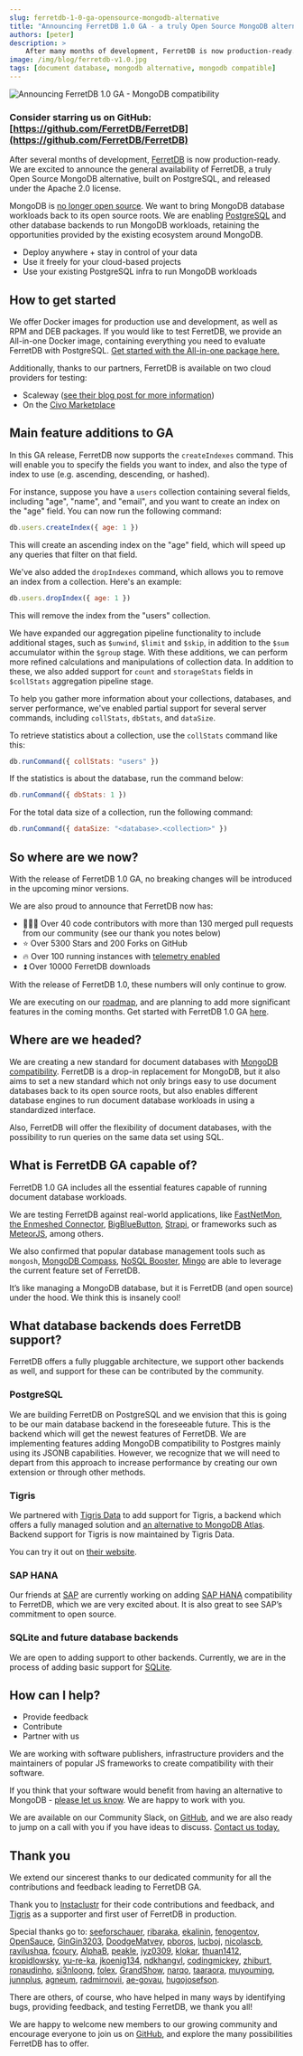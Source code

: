 ```yaml
---
slug: ferretdb-1-0-ga-opensource-mongodb-alternative
title: "Announcing FerretDB 1.0 GA - a truly Open Source MongoDB alternative"
authors: [peter]
description: >
    After many months of development, FerretDB is now production-ready. We are excited to announce the general availability of FerretDB v1.0.
image: /img/blog/ferretdb-v1.0.jpg
tags: [document database, mongodb alternative, mongodb compatible]
---
```


![Announcing FerretDB 1.0 GA - MongoDB compatibility](/img/blog/ferretdb-v1.0.jpg)

### Consider starring us on GitHub: [https://github.com/FerretDB/FerretDB](https://github.com/FerretDB/FerretDB)

After several months of development, [FerretDB](https://www.ferretdb.io/) is now production-ready.
We are excited to announce the general availability of FerretDB, a truly Open Source MongoDB alternative, built on PostgreSQL, and released under the Apache 2.0 license.

<!--truncate-->

MongoDB is [no longer open source](https://blog.opensource.org/the-sspl-is-not-an-open-source-license).
We want to bring MongoDB database workloads back to its open source roots.
We are enabling [PostgreSQL](https://www.postgresql.org/) and other database backends to run MongoDB workloads, retaining the opportunities provided by the existing ecosystem around MongoDB.

* Deploy anywhere + stay in control of your data
* Use it freely for your cloud-based projects
* Use your existing PostgreSQL infra to run MongoDB workloads

## How to get started

We offer Docker images for production use and development, as well as RPM and DEB packages.
If you would like to test FerretDB, we provide an All-in-one Docker image, containing everything you need to evaluate FerretDB with PostgreSQL.
[Get started with the All-in-one package here.](https://github.com/FerretDB/FerretDB#quickstart)

Additionally, thanks to our partners, FerretDB is available on two cloud providers for testing:

* Scaleway ([see their blog post for more information](https://www.scaleway.com/en/blog/ferretdb-open-source-alternative-mongodb/))
* On the [Civo Marketplace](https://www.civo.com/marketplace/FerretDB)

## Main feature additions to GA

In this GA release, FerretDB now supports the `createIndexes` command.
This will enable you to specify the fields you want to index, and also the type of index to use (e.g. ascending, descending, or hashed).

For instance, suppose you have a `users` collection containing several fields, including "age", "name", and "email", and you want to create an index on the "age" field.
You can now run the following command:

```js
db.users.createIndex({ age: 1 })
```

This will create an ascending index on the "age" field, which will speed up any queries that filter on that field.

We've also added the `dropIndexes` command, which allows you to remove an index from a collection.
Here's an example:

```js
db.users.dropIndex({ age: 1 })
```

This will remove the index from the "users" collection.

We have expanded our aggregation pipeline functionality to include additional stages, such as `$unwind`, `$limit` and `$skip`, in addition to the `$sum` accumulator within the `$group` stage.
With these additions, we can perform more refined calculations and manipulations of collection data.
In addition to these, we also added support for `count` and `storageStats` fields in `$collStats` aggregation pipeline stage.

To help you gather more information about your collections, databases, and server performance, we've enabled partial support for several server commands, including `collStats`, `dbStats`, and `dataSize`.

To retrieve statistics about a collection, use the `collStats` command like this:

```js
db.runCommand({ collStats: "users" })
```

If the statistics is about the database, run the command below:

```js
db.runCommand({ dbStats: 1 })
```

For the total data size of a collection, run the following command:

```js
db.runCommand({ dataSize: "<database>.<collection>" })
```

## So where are we now?

With the release of FerretDB 1.0 GA, no breaking changes will be introduced in the upcoming minor versions.

We are also proud to announce that FerretDB now has:

* 👨🏻‍💻 Over 40 code contributors with more than 130 merged pull requests from our community (see our thank you notes below)
* ⭐️ Over 5300 Stars and 200 Forks on GitHub
* 🔥 Over 100 running instances with [telemetry enabled](https://docs.ferretdb.io/telemetry/)
* ⏫ Over 10000 FerretDB downloads

With the release of FerretDB 1.0, these numbers will only continue to grow.

We are executing on our [roadmap](https://github.com/orgs/FerretDB/projects/2), and are planning to add more significant features in the coming months.
Get started with FerretDB 1.0 GA [here](https://github.com/FerretDB/FerretDB#quickstart).

## Where are we headed?

We are creating a new standard for document databases with [MongoDB compatibility](https://blog.ferretdb.io/mongodb-compatibility-whats-really-important/).
FerretDB is a drop-in replacement for MongoDB, but it also aims to set a new standard which not only brings easy to use document databases back to its open source roots, but also enables different database engines to run document database workloads in using a standardized interface.

Also, FerretDB will offer the flexibility of document databases, with the possibility to run queries on the same data set using SQL.

## What is FerretDB GA capable of?

FerretDB 1.0 GA includes all the essential features capable of running document database workloads.

We are testing FerretDB against real-world applications, like [FastNetMon](https://fastnetmon.com/docs-fnm-advanced/using-fastnetmon-advanced-with-ferretdb-and-postgresql-instead-of-mongodb/), [the Enmeshed Connector](https://enmeshed.eu/blog/announcing-ferretdb-compatibility), [BigBlueButton](https://bigbluebutton.org/), [Strapi](https://strapi.io/), or frameworks such as [MeteorJS](https://www.meteor.com/), among others.

We also confirmed that popular database management tools such as `mongosh`, [MongoDB Compass](https://www.mongodb.com/products/compass), [NoSQL Booster](https://nosqlbooster.com/), [Mingo](https://mingo.io/) are able to leverage the current feature set of FerretDB.

It’s like managing a MongoDB database, but it is FerretDB (and open source) under the hood.
We think this is insanely cool!

## What database backends does FerretDB support?

FerretDB offers a fully pluggable architecture, we support other backends as well, and support for these can be contributed by the community.

### PostgreSQL

We are building FerretDB on PostgreSQL and we envision that this is going to be our main database backend in the foreseeable future.
This is the backend which will get the newest features of FerretDB.
We are implementing features adding MongoDB compatibility to Postgres mainly using its JSONB capabilities.
However, we recognize that we will need to depart from this approach to increase performance by creating our own extension or through other methods.

### Tigris

We partnered with [Tigris Data](https://www.tigrisdata.com/) to add support for Tigris, a backend which offers a fully managed solution and [an alternative to MongoDB Atlas](https://blog.ferretdb.io/how-to-keep-control-of-your-infra-using-ferretdb-and-tigris/).
Backend support for Tigris is now maintained by Tigris Data.

You can try it out on [their website](https://www.tigrisdata.com/).

### SAP HANA

Our friends at [SAP](https://www.sap.com/index.html) are currently working on adding [SAP HANA](https://www.sap.com/products/technology-platform/hana.html) compatibility to FerretDB, which we are very excited about.
It is also great to see SAP’s commitment to open source.

### SQLite and future database backends

We are open to adding support to other backends.
Currently, we are in the process of adding basic support for [SQLite](https://www.sqlite.org/).

## How can I help?

* Provide feedback
* Contribute
* Partner with us

We are working with software publishers, infrastructure providers and the maintainers of popular JS frameworks to create compatibility with their software.

If you think that your software would benefit from having an alternative to MongoDB - [please let us know](https://www.ferretdb.io/contact/).
We are happy to work with you.

We are available on our Community Slack, on [GitHub](https://github.com/FerretDB/FerretDB), and we are also ready to jump on a call with you if you have ideas to discuss.
[Contact us today.](https://docs.ferretdb.io/#community)

## Thank you

We extend our sincerest thanks to our dedicated community for all the contributions and feedback leading to FerretDB GA.

Thank you to [Instaclustr](https://www.instaclustr.com/) for their code contributions and feedback, and [Tigris](https://www.tigrisdata.com/) as a supporter and first user of FerretDB in production.

Special thanks go to: [seeforschauer](https://github.com/seeforschauer), [ribaraka](https://github.com/ribaraka), [ekalinin](https://github.com/ekalinin), [fenogentov](https://github.com/fenogentov), [OpenSauce](https://github.com/OpenSauce), [GinGin3203](https://github.com/GinGin3203), [DoodgeMatvey](https://github.com/DoodgeMatvey), [pboros](https://github.com/pboros), [lucboj](https://github.com/lucboj), [nicolascb](https://github.com/nicolascb), [ravilushqa](https://github.com/ravilushqa), [fcoury](https://github.com/fcoury), [AlphaB](https://github.com/AlphaB), [peakle](https://github.com/peakle), [jyz0309](https://github.com/jyz0309), [klokar](https://github.com/klokar), [thuan1412](https://github.com/thuan1412), [kropidlowsky](https://github.com/kropidlowsky), [yu-re-ka](https://github.com/yu-re-ka), [jkoenig134](https://github.com/jkoenig134), [ndkhangvl](https://github.com/ndkhangvl), [codingmickey](https://github.com/codingmickey), [zhiburt](https://github.com/zhiburt), [ronaudinho](https://github.com/ronaudinho), [si3nloong](https://github.com/si3nloong), [folex](https://github.com/folex), [GrandShow](https://github.com/GrandShow), [narqo](https://github.com/narqo), [taaraora](https://github.com/taaraora), [muyouming](https://github.com/muyouming), [junnplus](https://github.com/junnplus), [agneum](https://github.com/agneum), [radmirnovii](https://github.com/radmirnovii), [ae-govau](https://github.com/ae-govau), [hugojosefson](https://github.com/hugojosefson).

There are others, of course, who have helped in many ways by identifying bugs, providing feedback, and testing FerretDB, we thank you all!

We are happy to welcome new members to our growing community and encourage everyone to join us on [GitHub](https://github.com/FerretDB/FerretDB/), and explore the many possibilities FerretDB has to offer.
